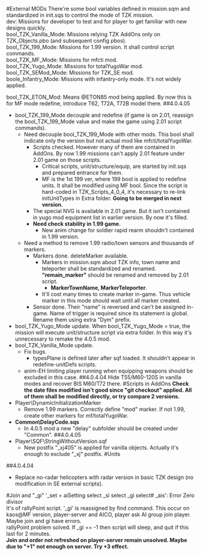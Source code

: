 #External MODs
There're some bool variables defined in mission.sqm and standardized in init.sqs to control the mode of TZK mission.  
dev: Missions for developer to test and for player to get familiar with new designs quickly.  
bool_TZK_Vanilla_Mode: Missions relying TZK AddOns only on TZK_Objects.pbo (and subsequent config pbos).  
bool_TZK_199_Mode: Missions for 1.99 version. It shall control script commands.  
bool_TZK_MF_Mode: Missions for mfcti mod.  
bool_TZK_Yugo_Mode: Missions for totalYugoWar mod.  
bool_TZK_SEMod_Mode: Missions for TZK_SE mod.  
boole_Infantry_Mode: Missions with infantry-only mode. It's not widely applied.  

bool_TZK_ETON_Mod: Means @ETON85 mod being applied. By now this is for MF mode redefine, introduce T62, T72A, T72B model there.
##4.0.4.05
+ bool_TZK_199_Mode decouple and redefine (if game is on 2.01, reassign the bool_TZK_199_Mode value and make the game using 2.01 script commands).
	+ Need decouple bool_TZK_199_Mode with other mods. This bool shall indicate only the version but not actual mod like mfcti/totalYugoWar.
		+ Scripts checked. However many of them are contained in AddOns. By now 1.99 missions can't apply 2.01 feature under 2.01 game on those scripts.
			+ Critical scripts, unit/structure/equip, are started by init.sqs and prepared entrance for them.
			+ MF is the 1st 199 ver, where 199 bool is applied to redefine units. It shall be modified using MF bool. Since the script is hard-coded in TZK_Scripts_4_0_4, it's necessary to re-link initUnitTypes in Extra folder. **Going to be merged in next version.**
		+ The special NVG is available in 2.01 game. But it isn't contained in yugo mod equipment list in earlier version. By now it's filled.
		+ **Need check stability in 1.99 game.**
			+ New anim change for soldier rapid rearm shouldn't contained in 1.99 version.
	+ Need a method to remove 1.99 radio/town sensors and thousands of markers.
		+ Markers done. deleteMarker available.
			+ Markers in mission.sqm about TZK info, town name and teleporter shall be standardized and renamed. **"remain_marker"** should be renamed and removed by 2.01 script.
				+ **MarkerTownName, MarkerTeleporter**.
			+ It'll cost many times to create marker in-game. Thus vehicle marker in this mode should wait until all marker created.
		+ Sensor done. Their "name" is reversed and can't be assigned in-game. Name of trigger is required since its statement is global. Rename them using extra "Dym" prefix.
+ bool_TZK_Yugo_Mode update.
  When bool_TZK_Yugo_Mode = true, the mission will execute unit/structure script via extra folder. In this way it's unnecessary to remake the 4.0.5 mod.
+ bool_TZK_Vanilla_Mode update.
	+ Fix bugs.
		+ typesPlane is defined later after sqf loaded. It shouldn't appear in redefine-unitDefs scripts.
	+ anim-EH limiting player running when equipping weapons should be excluded in this case.
##4.0.4.04
Hide T55/M60-120S in vanilla modes and recover BIS M60/T72 there.
#Scripts in AddOns
**Check the date files modified isn't good since "git checkout" applied. All of them shall be modified directly, or try compare 2 versions.**
+ Player\DynamicInitializationMarker
	+ Remove 1.99 markers. Correctly define "mod" marker. If not 1.99, create other markers for mf/totalYugoWar.
+ **Common\DelayCode.sqs**
	+ In 4.0.5 mod a new "delay" subfolder should be created under "Common".
##4.0.4.05
+ Player\SQF\StringWithoutVersion.sqf
	+ New postfix "_xj405" is applied for vanilla objects. Actually it's enough to exclude "_xj" postfix.
#Units

##4.0.4.04
+ Replace no-radar helicopters with radar version in basic TZK design (no modification in SE external scripts).

#Join and "_gi"
'_set = aiSetting select _si select _gi select# _ais': Error Zero divisor  
It's of rallyPoint script. '_gi' is reassigned by find command. This occur on kaos@MF version, player-server and AICO, player ask AI group join player. Maybe join and gi have errors.  
rallyPoint problem solved. If _gi == -1 then script will sleep, and quit if this last for 2 minutes.  
**Join and order not refreshed on player-server remain unsolved. Maybe due to "+1" not enough on server. Try +3 effect.**
